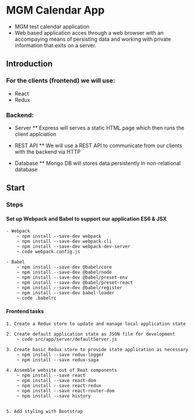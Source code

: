 # MGM Calendar App
- MGM test calendar application
- Web based application acces through a web browser with an accompaying means of persisting data and working with private information that exits on a server.

## Introduction

### For the clients (frontend) we will use:
* React
* Redux

### Backend:

* Server
    ** Express will serves a static HTML page which then runs the client applciation

* REST API
    ** We will use a REST API to communicate from our clients with the backend via HTTP

* Database
    ** Mongo DB will stores data persistently in non-relational database 


## Start

### Steps

#### Set up Webpack and Babel to support our application ES6 & JSX

    - Webpack
        ~ npm install --save-dev webpack
        ~ npm install --save-dev webpack-cli
        ~ npm install --save-dev webpack-dev-server
        ~ code webpack.config.js

    - Babel
        ~ npm install --save-dev @babel/core
        ~ npm install --save-dev @babel/node
        ~ npm install --save-dev @babel/preset-env
        ~ npm install --save-dev @babel/preset-react
        ~ npm install --save-dev @babel/register
        ~ npm install --save-dev babel-loader
        ~ code .babelrc        

#### Frontend tasks

    1. Create a Redux store to update and manage local application state

    2. Create default application state as JSON file for development
        ~ code src/app/server/defaultServer.js

    3. Create basic Redux store to provide state application as necessary
        ~ npm install --save redux-logger
        ~ npm install --save redux-saga
        
    4. Assemble website out of Reat components
        ~ npm install --save react
        ~ npm install --save react-dom
        ~ npm install --save react-redux
        ~ npm install --save react-router-dom
        ~ npm install --save history


    5. Add styling with Bootstrap

